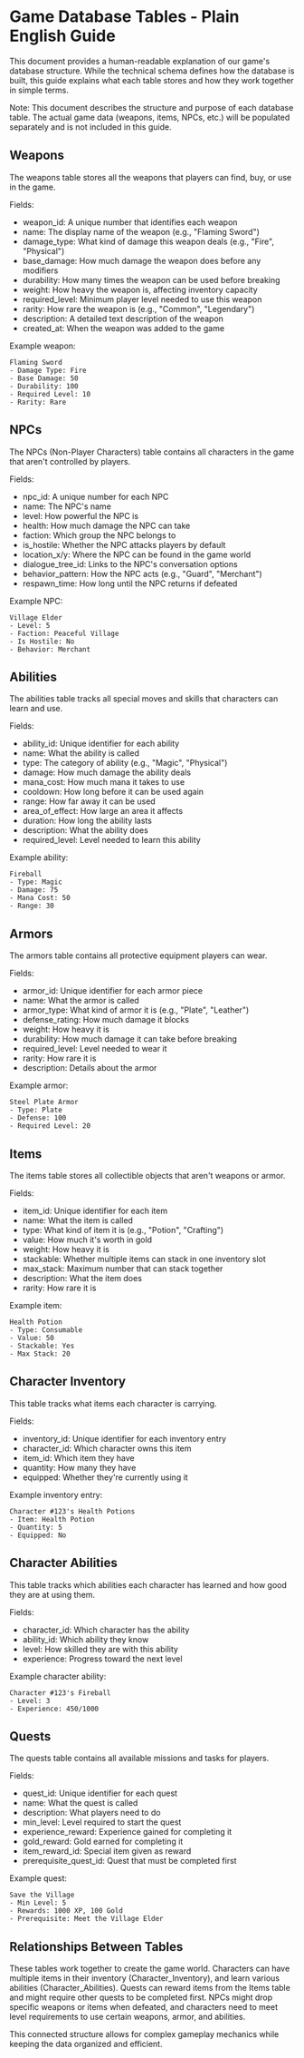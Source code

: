 # Game Database Tables - Plain English Guide

This document provides a human-readable explanation of our game's database structure. While the technical schema defines how the database is built, this guide explains what each table stores and how they work together in simple terms.

Note: This document describes the structure and purpose of each database table. The actual game data (weapons, items, NPCs, etc.) will be populated separately and is not included in this guide.

## Weapons

The weapons table stores all the weapons that players can find, buy, or use in the game.

Fields:
* weapon_id: A unique number that identifies each weapon
* name: The display name of the weapon (e.g., "Flaming Sword")
* damage_type: What kind of damage this weapon deals (e.g., "Fire", "Physical")
* base_damage: How much damage the weapon does before any modifiers
* durability: How many times the weapon can be used before breaking
* weight: How heavy the weapon is, affecting inventory capacity
* required_level: Minimum player level needed to use this weapon
* rarity: How rare the weapon is (e.g., "Common", "Legendary")
* description: A detailed text description of the weapon
* created_at: When the weapon was added to the game

Example weapon:
```
Flaming Sword
- Damage Type: Fire
- Base Damage: 50
- Durability: 100
- Required Level: 10
- Rarity: Rare
```

## NPCs

The NPCs (Non-Player Characters) table contains all characters in the game that aren't controlled by players.

Fields:
* npc_id: A unique number for each NPC
* name: The NPC's name
* level: How powerful the NPC is
* health: How much damage the NPC can take
* faction: Which group the NPC belongs to
* is_hostile: Whether the NPC attacks players by default
* location_x/y: Where the NPC can be found in the game world
* dialogue_tree_id: Links to the NPC's conversation options
* behavior_pattern: How the NPC acts (e.g., "Guard", "Merchant")
* respawn_time: How long until the NPC returns if defeated

Example NPC:
```
Village Elder
- Level: 5
- Faction: Peaceful Village
- Is Hostile: No
- Behavior: Merchant
```

## Abilities

The abilities table tracks all special moves and skills that characters can learn and use.

Fields:
* ability_id: Unique identifier for each ability
* name: What the ability is called
* type: The category of ability (e.g., "Magic", "Physical")
* damage: How much damage the ability deals
* mana_cost: How much mana it takes to use
* cooldown: How long before it can be used again
* range: How far away it can be used
* area_of_effect: How large an area it affects
* duration: How long the ability lasts
* description: What the ability does
* required_level: Level needed to learn this ability

Example ability:
```
Fireball
- Type: Magic
- Damage: 75
- Mana Cost: 50
- Range: 30
```

## Armors

The armors table contains all protective equipment players can wear.

Fields:
* armor_id: Unique identifier for each armor piece
* name: What the armor is called
* armor_type: What kind of armor it is (e.g., "Plate", "Leather")
* defense_rating: How much damage it blocks
* weight: How heavy it is
* durability: How much damage it can take before breaking
* required_level: Level needed to wear it
* rarity: How rare it is
* description: Details about the armor

Example armor:
```
Steel Plate Armor
- Type: Plate
- Defense: 100
- Required Level: 20
```

## Items

The items table stores all collectible objects that aren't weapons or armor.

Fields:
* item_id: Unique identifier for each item
* name: What the item is called
* type: What kind of item it is (e.g., "Potion", "Crafting")
* value: How much it's worth in gold
* weight: How heavy it is
* stackable: Whether multiple items can stack in one inventory slot
* max_stack: Maximum number that can stack together
* description: What the item does
* rarity: How rare it is

Example item:
```
Health Potion
- Type: Consumable
- Value: 50
- Stackable: Yes
- Max Stack: 20
```

## Character Inventory

This table tracks what items each character is carrying.

Fields:
* inventory_id: Unique identifier for each inventory entry
* character_id: Which character owns this item
* item_id: Which item they have
* quantity: How many they have
* equipped: Whether they're currently using it

Example inventory entry:
```
Character #123's Health Potions
- Item: Health Potion
- Quantity: 5
- Equipped: No
```

## Character Abilities

This table tracks which abilities each character has learned and how good they are at using them.

Fields:
* character_id: Which character has the ability
* ability_id: Which ability they know
* level: How skilled they are with this ability
* experience: Progress toward the next level

Example character ability:
```
Character #123's Fireball
- Level: 3
- Experience: 450/1000
```

## Quests

The quests table contains all available missions and tasks for players.

Fields:
* quest_id: Unique identifier for each quest
* name: What the quest is called
* description: What players need to do
* min_level: Level required to start the quest
* experience_reward: Experience gained for completing it
* gold_reward: Gold earned for completing it
* item_reward_id: Special item given as reward
* prerequisite_quest_id: Quest that must be completed first

Example quest:
```
Save the Village
- Min Level: 5
- Rewards: 1000 XP, 100 Gold
- Prerequisite: Meet the Village Elder
```

## Relationships Between Tables

These tables work together to create the game world. Characters can have multiple items in their inventory (Character_Inventory), and learn various abilities (Character_Abilities). Quests can reward items from the Items table and might require other quests to be completed first. NPCs might drop specific weapons or items when defeated, and characters need to meet level requirements to use certain weapons, armor, and abilities.

This connected structure allows for complex gameplay mechanics while keeping the data organized and efficient.
